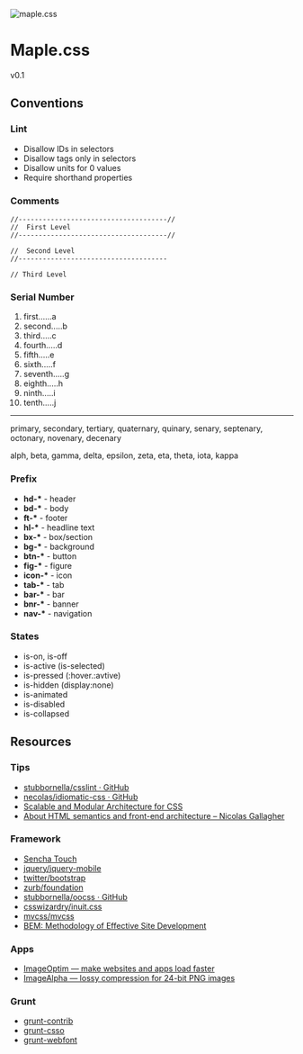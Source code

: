 ![maple.css](https://raw.github.com/t32k/maple.css/master/files/img/logo.png)

# Maple.css



v0.1

## Conventions

### Lint

 + Disallow IDs in selectors
 + Disallow tags only in selectors
 + Disallow units for 0 values
 + Require shorthand properties


### Comments
```
//-------------------------------------//
//  First Level
//-------------------------------------//

//  Second Level
//-------------------------------------

// Third Level
```

### Serial Number

 1. first......a
 2. second.....b
 3. third.....c
 4. fourth.....d
 5. fifth.....e
 6. sixth.....f
 7. seventh.....g
 8. eighth.....h
 9. ninth.....i
 10. tenth.....j

* * *
 primary, secondary, tertiary, quaternary, quinary, senary, septenary, octonary, novenary, decenary
 
 alph, beta, gamma, delta, epsilon, zeta, eta, theta, iota, kappa

### Prefix

 + __hd-*__ - header
 + __bd-*__ - body
 + __ft-*__ - footer
 + __hl-*__ - headline text
 + __bx-*__ - box/section
 + __bg-*__ - background
 + __btn-*__ - button
 + __fig-*__ - figure
 + __icon-*__ - icon
 + __tab-*__ - tab
 + __bar-*__ - bar
 + __bnr-*__ - banner
 + __nav-*__ - navigation

### States

 + is-on, is-off
 + is-active (is-selected)
 + is-pressed (:hover.:avtive)
 + is-hidden (display:none)
 + is-animated
 + is-disabled
 + is-collapsed

## Resources

### Tips

+ [stubbornella/csslint · GitHub](https://github.com/stubbornella/csslint)
+ [necolas/idiomatic-css · GitHub ](https://github.com/necolas/idiomatic-css/)
+ [Scalable and Modular Architecture for CSS](http://smacss.com/)
+ [About HTML semantics and front-end architecture – Nicolas Gallagher](http://nicolasgallagher.com/about-html-semantics-front-end-architecture/)

### Framework

+ [Sencha Touch](http://docs.sencha.com/touch/2-2/#!/api/Global_CSS)
+ [jquery/jquery-mobile](https://github.com/jquery/jquery-mobile)
+ [twitter/bootstrap](https://github.com/twitter/bootstrap)
+ [zurb/foundation](https://github.com/zurb/foundation)
+ [stubbornella/oocss · GitHub](https://github.com/stubbornella/oocss)
+ [csswizardry/inuit.css](https://github.com/csswizardry/inuit.css)
+ [mvcss/mvcss](https://github.com/mvcss/mvcss)
+ [BEM: Methodology of Effective Site Development](http://bem.info/)

### Apps

+ [ImageOptim — make websites and apps load faster](http://imageoptim.com/)
+ [ImageAlpha — lossy compression for 24-bit PNG images](http://pngmini.com/)

### Grunt

+ [grunt-contrib](https://github.com/gruntjs/grunt-contrib)
+ [grunt-csso](https://github.com/t32k/grunt-csso)
+ [grunt-webfont](https://github.com/sapegin/grunt-webfont)

